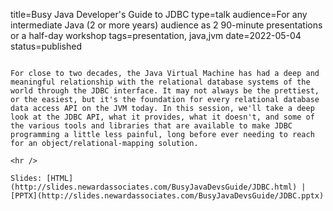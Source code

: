 title=Busy Java Developer's Guide to JDBC
type=talk
audience=For any intermediate Java (2 or more years) audience as 2 90-minute presentations or a half-day workshop
tags=presentation, java,jvm
date=2022-05-04
status=published
~~~~~~

For close to two decades, the Java Virtual Machine has had a deep and meaningful relationship with the relational database systems of the world through the JDBC interface. It may not always be the prettiest, or the easiest, but it's the foundation for every relational database data access API on the JVM today. In this session, we'll take a deep look at the JDBC API, what it provides, what it doesn't, and some of the various tools and libraries that are available to make JDBC programming a little less painful, long before ever needing to reach for an object/relational-mapping solution.
    
<hr />

Slides: [HTML](http://slides.newardassociates.com/BusyJavaDevsGuide/JDBC.html) | [PPTX](http://slides.newardassociates.com/BusyJavaDevsGuide/JDBC.pptx)
